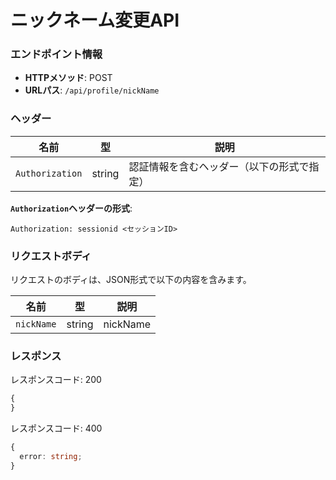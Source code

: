 # ニックネーム変更API

### エンドポイント情報

- **HTTPメソッド**: POST
- **URLパス**: `/api/profile/nickName`

### ヘッダー

| 名前            | 型     | 説明                                       |
| --------------- | ------ | ------------------------------------------ |
| `Authorization` | string | 認証情報を含むヘッダー（以下の形式で指定） |

**`Authorization`ヘッダーの形式**:

```
Authorization: sessionid <セッションID>
```

### リクエストボディ

リクエストのボディは、JSON形式で以下の内容を含みます。

| 名前       | 型     | 説明     |
| ---------- | ------ | -------- |
| `nickName` | string | nickName |

### レスポンス

レスポンスコード: 200

```ts
{
}
```

レスポンスコード: 400

```ts
{
  error: string;
}
```
